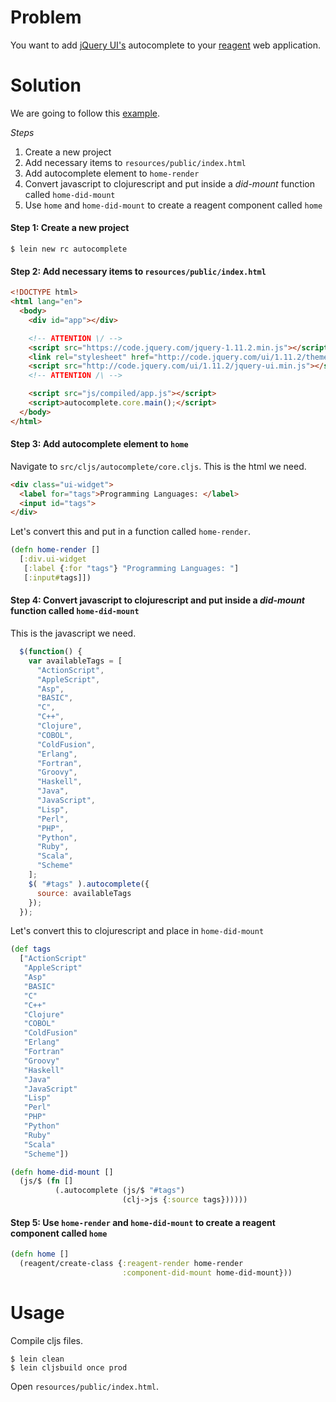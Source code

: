 # Problem

You want to add [jQuery UI's](http://jqueryui.com/) autocomplete to your [reagent](https://github.com/reagent-project/reagent) web application.

# Solution

We are going to follow this [example](http://jqueryui.com/autocomplete/).

*Steps*

1. Create a new project
2. Add necessary items to `resources/public/index.html`
3. Add autocomplete element to `home-render`
4. Convert javascript to clojurescript and put inside a *did-mount* function called `home-did-mount`
5. Use `home` and `home-did-mount` to create a reagent component called `home`

#### Step 1: Create a new project

```
$ lein new rc autocomplete
```

#### Step 2: Add necessary items to `resources/public/index.html`

```html
<!DOCTYPE html>
<html lang="en">
  <body>
    <div id="app"></div>

    <!-- ATTENTION \/ -->
    <script src="https://code.jquery.com/jquery-1.11.2.min.js"></script>
    <link rel="stylesheet" href="http://code.jquery.com/ui/1.11.2/themes/smoothness/jquery-ui.min.css">
    <script src="http://code.jquery.com/ui/1.11.2/jquery-ui.min.js"></script>
    <!-- ATTENTION /\ -->

    <script src="js/compiled/app.js"></script>
    <script>autocomplete.core.main();</script>
  </body>
</html>
```

#### Step 3: Add autocomplete element to `home`

Navigate to `src/cljs/autocomplete/core.cljs`. This is the html we need.

```html
<div class="ui-widget">
  <label for="tags">Programming Languages: </label>
  <input id="tags">
</div>
```

Let's convert this and put in a function called `home-render`.

```clojure
(defn home-render []
  [:div.ui-widget
   [:label {:for "tags"} "Programming Languages: "]
   [:input#tags]])
```

#### Step 4: Convert javascript to clojurescript and put inside a *did-mount* function called `home-did-mount`

This is the javascript we need.

```javascript
  $(function() {
    var availableTags = [
      "ActionScript",
      "AppleScript",
      "Asp",
      "BASIC",
      "C",
      "C++",
      "Clojure",
      "COBOL",
      "ColdFusion",
      "Erlang",
      "Fortran",
      "Groovy",
      "Haskell",
      "Java",
      "JavaScript",
      "Lisp",
      "Perl",
      "PHP",
      "Python",
      "Ruby",
      "Scala",
      "Scheme"
    ];
    $( "#tags" ).autocomplete({
      source: availableTags
    });
  });
```

Let's convert this to clojurescript and place in `home-did-mount`

```clojure
(def tags 
  ["ActionScript"
   "AppleScript"
   "Asp"
   "BASIC"
   "C"
   "C++"
   "Clojure"
   "COBOL"
   "ColdFusion"
   "Erlang"
   "Fortran"
   "Groovy"
   "Haskell"
   "Java"
   "JavaScript"
   "Lisp"
   "Perl"
   "PHP"
   "Python"
   "Ruby"
   "Scala"
   "Scheme"])

(defn home-did-mount []
  (js/$ (fn []
          (.autocomplete (js/$ "#tags") 
                         (clj->js {:source tags})))))
```

#### Step 5: Use `home-render` and `home-did-mount` to create a reagent component called `home`

```clojure
(defn home []
  (reagent/create-class {:reagent-render home-render
                         :component-did-mount home-did-mount}))
```

# Usage

Compile cljs files.

```
$ lein clean
$ lein cljsbuild once prod
```

Open `resources/public/index.html`.
